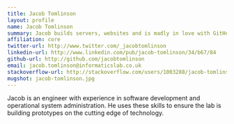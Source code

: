 ```yaml
---
title: Jacob Tomlinson
layout: profile
name: Jacob Tomlinson
summary: Jacob builds servers, websites and is madly in love with GitHub.
affiliation: core
twitter-url: http://www.twitter.com/_jacobtomlinson
linkedin-url: http://www.linkedin.com/pub/jacob-tomlinson/34/b67/84
github-url: http://github.com/jacobtomlinson
email: jacob.tomlinson@informaticslab.co.uk
stackoverflow-url: http://stackoverflow.com/users/1003288/jacob-tomlinson
mugshot: jacob-tomlinson.jpg
---
```


Jacob is an engineer with experience in software development and operational system administration. He uses these skills to ensure the lab is building prototypes on the cutting edge of technology.
